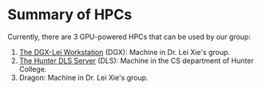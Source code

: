 # Summary of HPCs

Currently, there are 3 GPU-powered HPCs that can be used by our group:

1. [The DGX-Lei Workstation](https://compsci-hunter.gitbook.io/xie-research-group/hpc-environments/summary-of-hpcs/dgx-lei-workstation) (DGX): Machine in Dr. Lei Xie's group.
2. [The Hunter DLS Server](https://compsci-hunter.gitbook.io/xie-research-group/hpc-environments/summary-of-hpcs/hunter-dls-server) (DLS): Machine in the CS department of Hunter College.
3. Dragon: Machine in Dr. Lei Xie's group.
